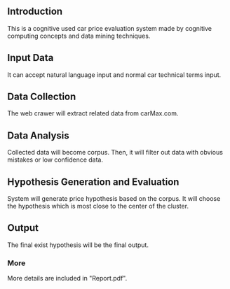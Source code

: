 ## Introduction  
This is a cognitive used car price evaluation system made by cognitive computing concepts and data mining techniques.

## Input Data     
  It can accept natural language input and normal car technical terms input.
  
## Data Collection
  The web crawer will extract related data from carMax.com.
  
## Data Analysis
  Collected data will become corpus. Then, it will filter out data with obvious mistakes or low confidence data.
  
## Hypothesis Generation and Evaluation
  System will generate price hypothesis based on the corpus.
  It will choose the hypothesis which is most close to the center of the cluster.
 
## Output
  The final exist hypothesis will be the final output.

### More
  More details are included in "Report.pdf".
